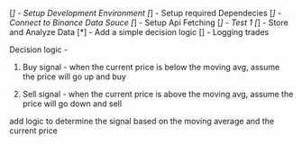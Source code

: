 [*] - Setup Development Environment
[*] - Setup required Dependecies
[*] - Connect to Binance Data Souce
[*] - Setup Api Fetching
[*] - Test 1
[*] - Store and Analyze Data
[*] - Add a simple decision logic
[] - Logging trades



Decision logic - 

1. Buy signal - when the current price is below the moving avg, assume the price will go up and buy

2. Sell signal - when the current price is above the moving avg, assume the price will go down and sell

add logic to determine the signal based on the moving average and the current price